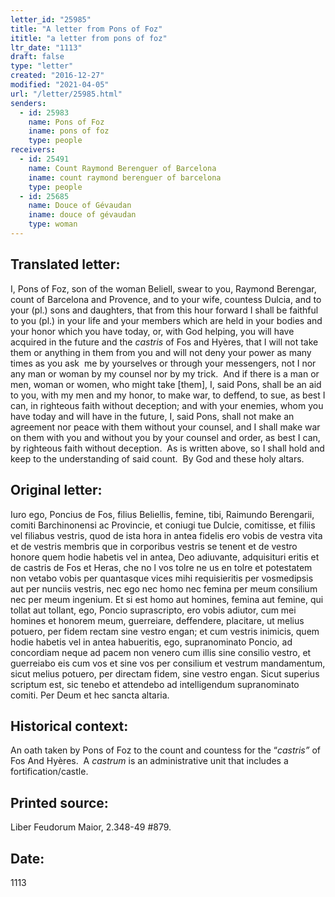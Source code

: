 ```yaml
---
letter_id: "25985"
title: "A letter from Pons of Foz"
ititle: "a letter from pons of foz"
ltr_date: "1113"
draft: false
type: "letter"
created: "2016-12-27"
modified: "2021-04-05"
url: "/letter/25985.html"
senders:
  - id: 25983
    name: Pons of Foz
    iname: pons of foz
    type: people
receivers:
  - id: 25491
    name: Count Raymond Berenguer of Barcelona
    iname: count raymond berenguer of barcelona
    type: people
  - id: 25685
    name: Douce of Gévaudan
    iname: douce of gévaudan
    type: woman
---
```

<h2> Translated letter:</h2><p class="Bodytext31"><span class="Bodytext3NotItalic">I, Pons of Foz, son of the woman Beliell, swear to you, Raymond Berengar, count of Barcelona and Provence, and to your wife, countess Dulcia, and to your (pl.) sons and daughters, that from this hour forward I shall be faithful to you (pl.) in your life and your members which are held in your bodies and your honor which you have today, or, with God helping, you will have acquired in the future and the </span><span class="Bodytext3NotItalic"><i>castris </i>of Fos and Hyères, that I will not take them or anything in them from you and will not deny your power as many times as you ask&nbsp; me by yourselves or through your messengers, not I nor any man or woman by my counsel nor by my trick.&nbsp; And if there is a man or men, woman or women, who might take [them], I, said Pons, shall be an aid to you, with my men and my honor, to make war, to deffend, to sue, as best I can, in righteous faith without deception; and with your enemies, whom you have today and will have in the future, I, said Pons, shall not make an agreement nor peace with them without your counsel, and I shall make war on them with you and without you by your counsel and order, as best I can, by righteous faith without deception.&nbsp; As is written above, so I shall hold and keep to the understanding of said count.&nbsp; By God and these holy altars.</span><span></span></p><h2 class="mt-4"> Original letter:</h2><p class="Bodytext21">Iuro ego, Poncius de Fos, filius Beliellis, femine, tibi, Raimundo Berengarii, comiti Barchinonensi ac Provincie, et coniugi tue Dulcie, comitisse, et filiis vel filiabus vestris, quod de ista hora in antea fidelis ero vobis de vestra vita et de vestris membris que in corporibus vestris se tenent et de vestro honore quem hodie habetis vel in antea, Deo adiuvante, adquisituri eritis et de castris de Fos et Heras, che no l vos tolre ne us en tolre et potestatem non vetabo vobis per quantasque vices mihi requisieritis per vosmedipsis aut per nunciis vestris, nec ego nec homo nec femina per meum consilium nec per meum ingenium. Et si est homo aut homines, femina aut femine, qui tollat aut tollant, ego, Poncio suprascripto, ero vobis adiutor, cum mei homines et honorem meum, guerreiare, deffendere, placitare, ut melius potuero, per fidem rectam sine vestro engan; et cum vestris inimicis, quem hodie habetis vel in antea habueritis, ego, supranominato Poncio, ad concordiam neque ad pacem non venero cum illis sine consilio vestro, et guerreiabo eis cum vos et sine vos per consilium et vestrum mandamentum, sicut melius potuero, per directam fidem, sine vestro engan. Sicut superius scriptum est, sic tenebo et attendebo ad intelligendum supranominato comiti. Per Deum et hec sancta altaria.<span></span></p><h2 class="mt-4"> Historical context:</h2><p class="Bodytext31"><span class="Bodytext3NotItalic">An oath taken by Pons of Foz to the count and countess for the “</span><span class="Bodytext3NotItalic"><i>castris”</i> of Fos And Hyères.&nbsp; A<em> castrum</em> is an administrative unit that includes a fortification/castle.</span></p><h2 class="mt-4"> Printed source:</h2><p>Liber Feudorum Maior, 2.348-49 #879.</p><h2 class="mt-4"> Date:</h2>1113